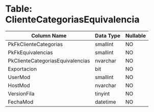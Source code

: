 # Table: ClienteCategoriasEquivalencia

| Column Name | Data Type | Nullable |
|-------------|-----------|----------|
| PkFkClienteCategorias | smallint | NO |
| PkFkEquivalencias | smallint | NO |
| PkClienteCategoriasEquivalencias | nvarchar | NO |
| Exportacion | bit | NO |
| UserMod | smallint | NO |
| HostMod | nvarchar | NO |
| VersionFila | tinyint | NO |
| FechaMod | datetime | NO |
